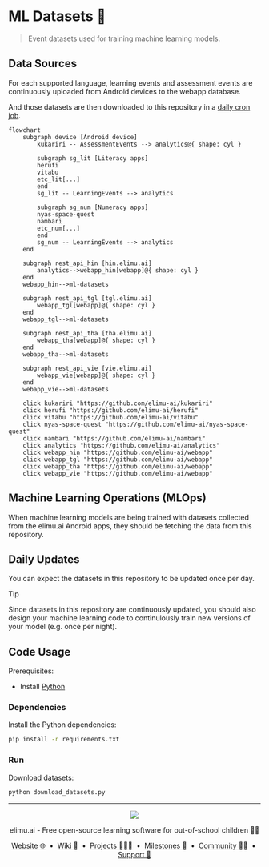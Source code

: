 # ML Datasets 🫙

> Event datasets used for training machine learning models.

## Data Sources

For each supported language, learning events and assessment events are continuously uploaded from Android devices to the webapp database.

And those datasets are then downloaded to this repository in a [daily cron job](.github/workflows/download-datasets-daily.yml).

```mermaid
flowchart
    subgraph device [Android device]
        kukariri -- AssessmentEvents --> analytics@{ shape: cyl }
    
        subgraph sg_lit [Literacy apps]
        herufi
        vitabu
        etc_lit[...]
        end
        sg_lit -- LearningEvents --> analytics
    
        subgraph sg_num [Numeracy apps]
        nyas-space-quest
        nambari
        etc_num[...]
        end
        sg_num -- LearningEvents --> analytics
    end

    subgraph rest_api_hin [hin.elimu.ai]
        analytics-->webapp_hin[webapp]@{ shape: cyl }
    end
    webapp_hin-->ml-datasets

    subgraph rest_api_tgl [tgl.elimu.ai]
        webapp_tgl[webapp]@{ shape: cyl }
    end
    webapp_tgl-->ml-datasets

    subgraph rest_api_tha [tha.elimu.ai]
        webapp_tha[webapp]@{ shape: cyl }
    end
    webapp_tha-->ml-datasets

    subgraph rest_api_vie [vie.elimu.ai]
        webapp_vie[webapp]@{ shape: cyl }
    end
    webapp_vie-->ml-datasets

    click kukariri "https://github.com/elimu-ai/kukariri"
    click herufi "https://github.com/elimu-ai/herufi"
    click vitabu "https://github.com/elimu-ai/vitabu"
    click nyas-space-quest "https://github.com/elimu-ai/nyas-space-quest"
    click nambari "https://github.com/elimu-ai/nambari"
    click analytics "https://github.com/elimu-ai/analytics"
    click webapp_hin "https://github.com/elimu-ai/webapp"
    click webapp_tgl "https://github.com/elimu-ai/webapp"
    click webapp_tha "https://github.com/elimu-ai/webapp"
    click webapp_vie "https://github.com/elimu-ai/webapp"
```

## Machine Learning Operations (MLOps)

When machine learning models are being trained with datasets collected from the elimu.ai Android apps, they should be fetching the data from this repository.

## Daily Updates

You can expect the datasets in this repository to be updated once per day.

> [!TIP]
> Since datasets in this repository are continuously updated, you should also design your machine learning code to continulously train new versions of your model (e.g. once per night).

## Code Usage

Prerequisites:

- Install [Python](https://www.python.org/)

### Dependencies

Install the Python dependencies:

```bash
pip install -r requirements.txt
```

### Run

Download datasets:

```bash
python download_datasets.py
```

---

<p align="center">
  <img src="https://github.com/elimu-ai/webapp/blob/main/src/main/webapp/static/img/logo-text-256x78.png" />
</p>
<p align="center">
  elimu.ai - Free open-source learning software for out-of-school children 🚀✨
</p>
<p align="center">
  <a href="https://elimu.ai">Website 🌐</a>
  &nbsp;•&nbsp;
  <a href="https://github.com/elimu-ai/wiki#readme">Wiki 📃</a>
  &nbsp;•&nbsp;
  <a href="https://github.com/orgs/elimu-ai/projects?query=is%3Aopen">Projects 👩🏽‍💻</a>
  &nbsp;•&nbsp;
  <a href="https://github.com/elimu-ai/wiki/milestones">Milestones 🎯</a>
  &nbsp;•&nbsp;
  <a href="https://github.com/elimu-ai/wiki#open-source-community">Community 👋🏽</a>
  &nbsp;•&nbsp;
  <a href="https://www.drips.network/app/drip-lists/41305178594442616889778610143373288091511468151140966646158126636698">Support 💜</a>
</p>
